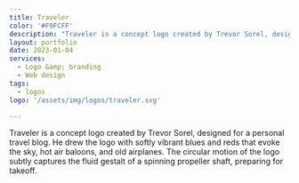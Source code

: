 ```yaml
---
title: Traveler
color: '#F9FCFF'
description: "Traveler is a concept logo created by Trevor Sorel, designed for a personal travel blog."
layout: portfolio
date: 2023-01-04
services: 
  - Logo &amp; branding
  - Web design
tags: 
  - logos
logo: '/assets/img/logos/traveler.svg'

---
```


Traveler is a concept logo created by Trevor Sorel, designed for a personal travel blog. He drew the logo with softly vibrant blues and reds that evoke the sky, hot air baloons, and old airplanes. The circular motion of the logo subtly captures the fluid gestalt of a spinning propeller shaft, preparing for takeoff. 